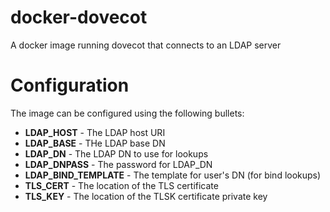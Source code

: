 # docker-dovecot

A docker image running dovecot that connects to an LDAP server

# Configuration

The image can be configured using the following bullets:

* **LDAP_HOST** - The LDAP host URI
* **LDAP_BASE** - THe LDAP base DN
* **LDAP_DN** - The LDAP DN to use for lookups
* **LDAP_DNPASS** - The password for LDAP_DN
* **LDAP_BIND_TEMPLATE** - The template for user's DN (for bind lookups)
* **TLS_CERT** - The location of the TLS certificate
* **TLS_KEY** - The location of the TLSK certificate private key
